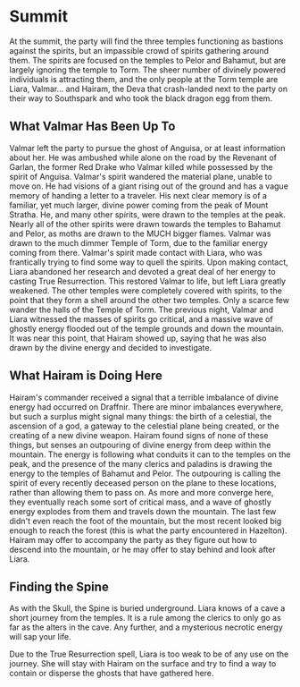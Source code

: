 # Summit
At the summit, the party will find the three temples functioning as bastions against the spirits, but an impassible crowd of spirits gathering around them. The spirits are focused on the temples to Pelor and Bahamut, but are largely ignoring the temple to Torm. The sheer number of divinely powered individuals is attracting them, and the only people at the Torm temple are Liara, Valmar... and Hairam, the Deva that crash-landed next to the party on their way to Southspark and who took the black dragon egg from them.

## What Valmar Has Been Up To
Valmar left the party to pursue the ghost of Anguisa, or at least information about her. He was ambushed while alone on the road by the Revenant of Garlan, the former Red Drake who Valmar killed while possessed by the spirit of Anguisa. Valmar's spirit wandered the material plane, unable to move on. He had visions of a giant rising out of the ground and has a vague memory of handing a letter to a traveler. His next clear memory is of a familiar, yet much larger, divine power coming from the peak of Mount Stratha. He, and many other spirits, were drawn to the temples at the peak. Nearly all of the other spirits were drawn towards the temples to Bahamut and Pelor, as moths are drawn to the MUCH bigger flames. Valmar was drawn to the much dimmer Temple of Torm, due to the familiar energy coming from there. Valmar's spirit made contact with Liara, who was frantically trying to find some way to quell the spirits. Upon making contact, Liara abandoned her research and devoted a great deal of her energy to casting True Resurrection. This restored Valmar to life, but left Liara greatly weakened. The other temples were completely covered with spirits, to the point that they form a shell around the other two temples. Only a scarce few wander the halls of the Temple of Torm. The previous night, Valmar and Liara witnessed the masses of spirits go critical, and a massive wave of ghostly energy flooded out of the temple grounds and down the mountain. It was near this point, that Hairam showed up, saying that he was also drawn by the divine energy and decided to investigate.

## What Hairam is Doing Here
Hairam's commander received a signal that a terrible imbalance of divine energy had occurred on Draffnir. There are minor imbalances everywhere, but such a surplus might signal many things: the birth of a celestial, the ascension of a god, a gateway to the celestial plane being created, or the creating of a new divine weapon. Hairam found signs of none of these things, but senses an outpouring of divine energy from deep within the mountain. The energy is following what conduits it can to the temples on the peak, and the presence of the many clerics and paladins is drawing the energy to the temples of Bahamut and Pelor. The outpouring is calling the spirit of every recently deceased person on the plane to these locations, rather than allowing them to pass on. As more and more converge here, they eventually reach some sort of critical mass, and a wave of ghostly energy explodes from them and travels down the mountain. The last few didn't even reach the foot of the mountain, but the most recent looked big enough to reach the forest (this is what the party encountered in Hazelton). Hairam may offer to accompany the party as they figure out how to descend into the mountain, or he may offer to stay behind and look after Liara.

## Finding the Spine
As with the Skull, the Spine is buried underground. Liara knows of a cave a short journey from the temples. It is a rule among the clerics to only go as far as the alters in the cave. Any further, and a mysterious necrotic energy will sap your life.

Due to the True Resurrection spell, Liara is too weak to be of any use on the journey. She will stay with Hairam on the surface and try to find a way to contain or disperse the ghosts that have gathered here.
